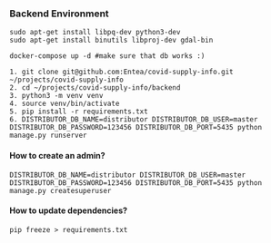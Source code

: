 

### Backend Environment

```
sudo apt-get install libpq-dev python3-dev
sudo apt-get install binutils libproj-dev gdal-bin 
```

```
docker-compose up -d #make sure that db works :)
```

```
1. git clone git@github.com:Entea/covid-supply-info.git ~/projects/covid-supply-info
2. cd ~/projects/covid-supply-info/backend
3. python3 -m venv venv
4. source venv/bin/activate
5. pip install -r requirements.txt
6. DISTRIBUTOR_DB_NAME=distributor DISTRIBUTOR_DB_USER=master DISTRIBUTOR_DB_PASSWORD=123456 DISTRIBUTOR_DB_PORT=5435 python manage.py runserver
```

#### How to create an admin?
```
DISTRIBUTOR_DB_NAME=distributor DISTRIBUTOR_DB_USER=master DISTRIBUTOR_DB_PASSWORD=123456 DISTRIBUTOR_DB_PORT=5435 python manage.py createsuperuser
```

#### How to update dependencies?
```
pip freeze > requirements.txt
```